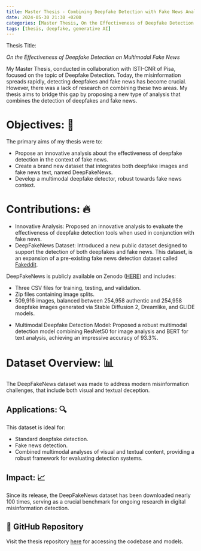 ```yaml
---
title: Master Thesis - Combining Deepfake Detection with Fake News Analysis
date: 2024-05-30 21:30 +0200
categories: [Master Thesis, On the Effectiveness of Deepfake Detection on Multimodal Fake News]
tags: [thesis, deepfake, generative AI]
---
```

Thesis Title: 

*On the Effectiveness of Deepfake Detection on Multimodal Fake News*

My Master Thesis, conducted in collaboration with ISTI-CNR of Pisa, focused on the topic of Deepfake Detection. Today, the misinformation spreads rapidly, detecting deepfakes and fake news has become crucial. However, there was a lack of research on combining these two areas. 
My thesis aims to bridge this gap by proposing a new type of analysis that combines the detection of deepfakes and fake news.


# Objectives: 🎯
The primary aims of my thesis were to:
* Propose an innovative analysis about the effectiveness of deepfake detection in the context of fake news.
* Create a brand new dataset that integrates both deepfake images and fake news text, named DeepFakeNews.
* Develop a multimodal deepfake detector, robust towards fake news context.

# Contributions: 🔥
* Innovative Analysis: Proposed an innovative analysis to evaluate the effectiveness of deepfake detection tools when used in conjunction with fake news.
* DeepFakeNews Dataset: Introduced a new public dataset designed to support the detection of both deepfakes and fake news. This dataset, is an expansion of a pre-existing fake news detection dataset called [Fakeddit](https://fakeddit.netlify.app/). 

DeepFakeNews is publicly available on Zenodo ([HERE](https://zenodo.org/records/11186584)) and includes:
- Three CSV files for training, testing, and validation.
- Zip files containing image splits.
- 509,916 images, balanced between 254,958 authentic and 254,958 deepfake images generated via Stable Diffusion 2, Dreamlike, and GLIDE models.

* Multimodal Deepfake Detection Model: Proposed a robust multimodal detection model combining ResNet50 for image analysis and BERT for text analysis, achieving an impressive accuracy of 93.3%.

# Dataset Overview: 📊
The DeepFakeNews dataset was made to address modern misinformation challenges, that include both visual and textual deception.

## Applications: 🔍
This dataset is ideal for:
- Standard deepfake detection.
- Fake news detection.
- Combined multimodal analyses of visual and textual content, providing a robust framework for evaluating detection systems.

## Impact: 📈
Since its release, the DeepFakeNews dataset has been downloaded nearly 100 times, serving as a crucial benchmark for ongoing research in digital misinformation detection.

## 🔗 GitHub Repository
Visit the thesis repository [here](https://github.com/enricollen/DeepfakeDetection) for accessing the codebase and models.